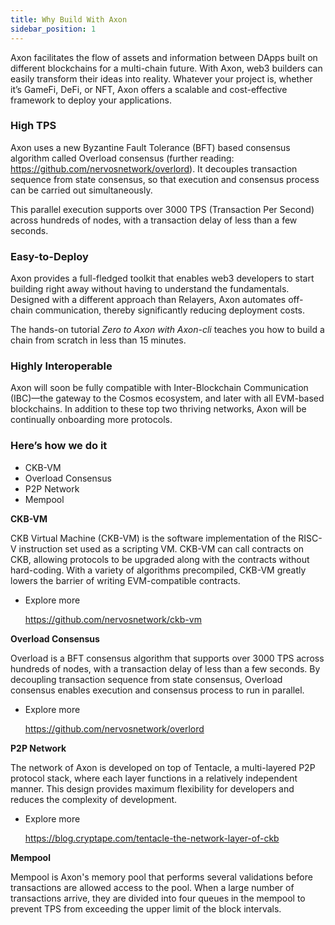 ```yaml
---
title: Why Build With Axon
sidebar_position: 1
---
```


Axon facilitates the flow of assets and information between DApps built on different blockchains for a multi-chain future. With Axon, web3 builders can easily transform their ideas into reality. Whatever your project is, whether it’s GameFi, DeFi, or NFT, Axon offers a scalable and cost-effective framework to deploy your applications.



### High TPS

Axon uses a new Byzantine Fault Tolerance (BFT) based consensus algorithm called Overload consensus (further reading: https://github.com/nervosnetwork/overlord). It decouples transaction sequence from state consensus, so that execution and consensus process can be carried out simultaneously.

This parallel execution supports over 3000 TPS (Transaction Per Second) across hundreds of nodes, with a transaction delay of less than a few seconds.



### Easy-to-Deploy

Axon provides a full-fledged toolkit that enables web3 developers to start building right away without having to understand the fundamentals. Designed with a different approach than Relayers, Axon automates off-chain communication, thereby significantly reducing deployment costs.

The hands-on tutorial *Zero to Axon with Axon-cli* teaches you how to build a chain from scratch in less than 15 minutes.



### Highly Interoperable

Axon will soon be fully compatible with Inter-Blockchain Communication (IBC)—the gateway to the Cosmos ecosystem, and later with all EVM-based blockchains. In addition to these top two thriving networks, Axon will be continually onboarding more protocols.



### Here’s how we do it

- CKB-VM
- Overload Consensus
- P2P Network
- Mempool



**CKB-VM**

CKB Virtual Machine (CKB-VM) is the software implementation of the RISC-V instruction set used as a scripting VM. CKB-VM can call contracts on CKB, allowing protocols to be upgraded along with the contracts without hard-coding. With a variety of algorithms precompiled, CKB-VM greatly lowers the barrier of writing EVM-compatible contracts.

- Explore more

  https://github.com/nervosnetwork/ckb-vm



**Overload Consensus**

Overload is a BFT consensus algorithm that supports over 3000 TPS across hundreds of nodes, with a transaction delay of less than a few seconds. By decoupling transaction sequence from state consensus, Overload consensus enables execution and consensus process to run in parallel.

- Explore more

  https://github.com/nervosnetwork/overlord



**P2P Network**

The network of Axon is developed on top of Tentacle, a multi-layered P2P protocol stack, where each layer functions in a relatively independent manner. This design provides maximum flexibility for developers and reduces the complexity of development.

- Explore more

  https://blog.cryptape.com/tentacle-the-network-layer-of-ckb



**Mempool**

Mempool is Axon's memory pool that performs several validations before transactions are allowed access to the pool. When a large number of transactions arrive, they are divided into four queues in the mempool to prevent TPS from exceeding the upper limit of the block intervals.

